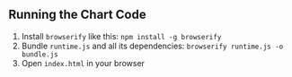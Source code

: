 ## Running the Chart Code

1. Install `browserify` like this: `npm install -g browserify`
2. Bundle `runtime.js` and all its dependencies: `browserify runtime.js -o bundle.js`
3. Open `index.html` in your browser
